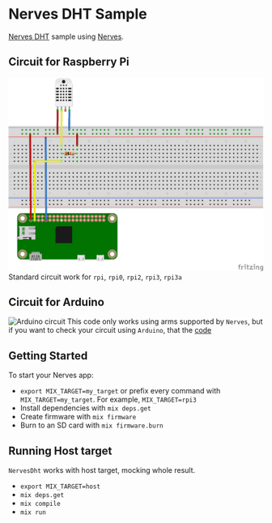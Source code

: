 # Nerves DHT Sample

[Nerves DHT](https://github.com/esdrasedu/nerves_dht) sample using [Nerves](http://nerves-project.org/).

## Circuit for Raspberry Pi
![Raspberry Pi circuit](https://github.com/esdrasedu/nerves_dht_sample/raw/master/circuits/raspberry_pi0.png)
Standard circuit work for `rpi`, `rpi0`, `rpi2`, `rpi3`, `rpi3a`

## Circuit for Arduino
![Arduino circuit](https://raw.githubusercontent.com/esdrasedu/nerves_dht/master/circuits/arduino.png)
This code only works using arms supported by `Nerves`, but if you want to check your circuit using `Arduino`, that the [code](https://github.com/esdrasedu/nerves_dht_sample/blob/master/arduino_sample.ino)

## Getting Started
To start your Nerves app:
  * `export MIX_TARGET=my_target` or prefix every command with
    `MIX_TARGET=my_target`. For example, `MIX_TARGET=rpi3`
  * Install dependencies with `mix deps.get`
  * Create firmware with `mix firmware`
  * Burn to an SD card with `mix firmware.burn`
  
## Running Host target
`NervesDht` works with host target, mocking whole result.
  * `export MIX_TARGET=host`
  * `mix deps.get`
  * `mix compile`
  * `mix run`
